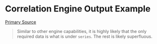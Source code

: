 # Correlation Engine Output Example

[](vtn-standard.example.json ':include :type=code javascript')

[Primary Source](https://github.com/veritone/task-simple-correlator/blob/master/app.js#L178)

> Similar to other engine capabilities, it is highly likely that the only required data is what is under `series`.
The rest is likely superfluous.
